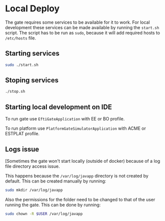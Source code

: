 # Local Deploy

The gate requires some services to be available for it to work. For local development these services can be made
available by running the `start.sh` script. The script has to be run as `sudo`, because it will add required hosts to `/etc/hosts` file.

## Starting services

```bash
sudo ./start.sh
```

## Stoping services

```bash
./stop.sh
```

## Starting local development on IDE

To run gate use `EftiGateApplication` with EE or BO profile.

To run platform use `PlatformGateSimulatorApplication` with ACME or ESTPLAT profile.

## Logs issue

[Sometimes the gate won't start locally (outside of docker) because of a log file directory access issue.

This happens because the `/var/log/javapp` directory is not created by default. This can be created manually by running:

```bash
sudo mkdir /var/log/javapp
```

Also the permissions for the folder need to be changed to that of the user running the gate. This can be done by
running:

```bash
sudo chown -R $USER /var/log/javapp
```